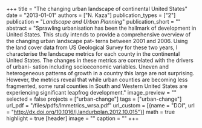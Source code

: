 +++
title = "The changing urban landscape of continental United States"
date = "2013-01-01"
authors = ["N. Kaza"]
publication_types = ["2"]
publication = "_Landscape and Urban Planning_"
publication_short = ""
abstract = "Sprawling urbanisation has been the hallmark of development in United States. This study intends to provide a comprehensive overview of the changing urban landscape pat- terns between 2001 and 2006. Using the land cover data from US Geological Survey for these two years, I characterise the landscape metrics for each county in the continental United States. The changes in these metrics are correlated with the drivers of urbani- sation including socioeconomic variables. Uneven and heterogeneous patterns of growth in a country this large are not surprising. However, the metrics reveal that while urban counties are becoming less fragmented, some rural counties in South and Western United States are experiencing significant leapfrog development."
image_preview = ""
selected = false
projects = ["urban-change"]
tags = ["urban-change"]
url_pdf = "/files/pdfs/lmmetrics_wrsa.pdf"
url_custom = [{name = "DOI", url = "http://dx.doi.org/10.1016/j.landurbplan.2012.10.015"}]
math = true
highlight = true
[header]
image = ""
caption = ""
+++

